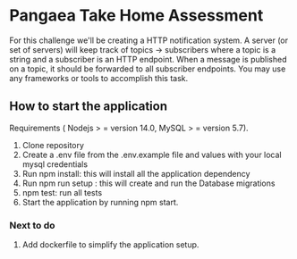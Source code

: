 # Pangaea Take Home Assessment

For this challenge we'll be creating a HTTP notification system. A server (or set of servers) will keep track of topics -> subscribers where a topic is a string and a subscriber is an HTTP endpoint. When a message is published on a topic, it should be forwarded to all subscriber endpoints. You may use any frameworks or tools to accomplish this task.

## How to start the application
Requirements ( Nodejs > = version 14.0, MySQL > = version 5.7).

1. Clone repository
2. Create a .env file from the .env.example file and values with your local mysql credentials
3. Run npm install: this will install all the application dependency 
4. Run npm run setup :  this will create and run the Database migrations
5. npm test:  run all tests
6. Start the application by running npm start.

### Next to do
1. Add dockerfile to simplify the application setup.
